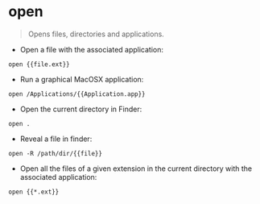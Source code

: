 # open

> Opens files, directories and applications.

- Open a file with the associated application:

`open {{file.ext}}`

- Run a graphical MacOSX application:

`open /Applications/{{Application.app}}`

- Open the current directory in Finder:

`open .`

- Reveal a file in finder:

`open -R /path/dir/{{file}}`

- Open all the files of a given extension in the current directory with the associated application:

`open {{*.ext}}`
